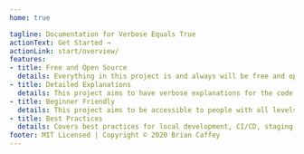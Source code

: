 ```yaml
---
home: true

tagline: Documentation for Verbose Equals True
actionText: Get Started →
actionLink: start/overview/
features:
- title: Free and Open Source
  details: Everything in this project is and always will be free and open source. There is no premium content, paywall or credit card required.
- title: Detailed Explanations
  details: This project aims to have verbose explanations for the code, design decisions and best practices.
- title: Beginner Friendly
  details: This project aims to be accessible to people with all levels of skill.
- title: Best Practices
  details: Covers best practices for local development, CI/CD, staging and production environments
footer: MIT Licensed | Copyright © 2020 Brian Caffey
---
```


